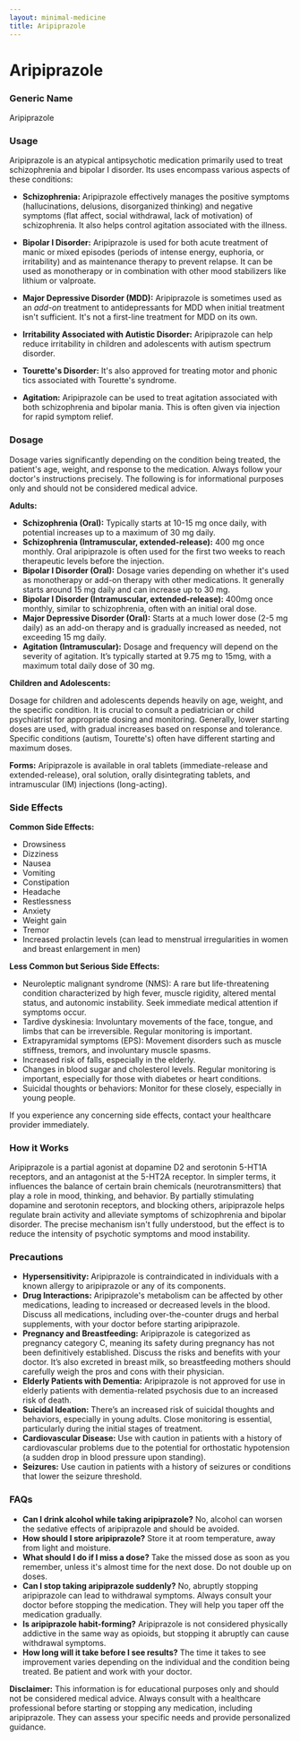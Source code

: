 ```yaml
---
layout: minimal-medicine
title: Aripiprazole
---
```


# Aripiprazole
### Generic Name
Aripiprazole

### Usage

Aripiprazole is an atypical antipsychotic medication primarily used to treat schizophrenia and bipolar I disorder.  Its uses encompass various aspects of these conditions:

* **Schizophrenia:** Aripiprazole effectively manages the positive symptoms (hallucinations, delusions, disorganized thinking) and negative symptoms (flat affect, social withdrawal, lack of motivation) of schizophrenia. It also helps control agitation associated with the illness.

* **Bipolar I Disorder:** Aripiprazole is used for both acute treatment of manic or mixed episodes (periods of intense energy, euphoria, or irritability) and as maintenance therapy to prevent relapse.  It can be used as monotherapy or in combination with other mood stabilizers like lithium or valproate.

* **Major Depressive Disorder (MDD):**  Aripiprazole is sometimes used as an *add-on* treatment to antidepressants for MDD when initial treatment isn't sufficient. It's not a first-line treatment for MDD on its own.

* **Irritability Associated with Autistic Disorder:** Aripiprazole can help reduce irritability in children and adolescents with autism spectrum disorder.

* **Tourette's Disorder:**  It's also approved for treating motor and phonic tics associated with Tourette's syndrome.

* **Agitation:**  Aripiprazole can be used to treat agitation associated with both schizophrenia and bipolar mania.  This is often given via injection for rapid symptom relief.


### Dosage

Dosage varies significantly depending on the condition being treated, the patient's age, weight, and response to the medication.  Always follow your doctor's instructions precisely.  The following is for informational purposes only and should not be considered medical advice.

**Adults:**

* **Schizophrenia (Oral):** Typically starts at 10-15 mg once daily, with potential increases up to a maximum of 30 mg daily.
* **Schizophrenia (Intramuscular, extended-release):** 400 mg once monthly.  Oral aripiprazole is often used for the first two weeks to reach therapeutic levels before the injection.
* **Bipolar I Disorder (Oral):**  Dosage varies depending on whether it's used as monotherapy or add-on therapy with other medications.  It generally starts around 15 mg daily and can increase up to 30 mg.
* **Bipolar I Disorder (Intramuscular, extended-release):** 400mg once monthly, similar to schizophrenia, often with an initial oral dose.
* **Major Depressive Disorder (Oral):**  Starts at a much lower dose (2-5 mg daily) as an add-on therapy and is gradually increased as needed, not exceeding 15 mg daily.
* **Agitation (Intramuscular):**  Dosage and frequency will depend on the severity of agitation.  It’s typically started at 9.75 mg to 15mg, with a maximum total daily dose of 30 mg.


**Children and Adolescents:**

Dosage for children and adolescents depends heavily on age, weight, and the specific condition.  It is crucial to consult a pediatrician or child psychiatrist for appropriate dosing and monitoring. Generally, lower starting doses are used, with gradual increases based on response and tolerance.  Specific conditions (autism, Tourette's) often have different starting and maximum doses.


**Forms:**  Aripiprazole is available in oral tablets (immediate-release and extended-release), oral solution, orally disintegrating tablets, and intramuscular (IM) injections (long-acting).


### Side Effects

**Common Side Effects:**

* Drowsiness
* Dizziness
* Nausea
* Vomiting
* Constipation
* Headache
* Restlessness
* Anxiety
* Weight gain
* Tremor
* Increased prolactin levels (can lead to menstrual irregularities in women and breast enlargement in men)

**Less Common but Serious Side Effects:**

* Neuroleptic malignant syndrome (NMS): A rare but life-threatening condition characterized by high fever, muscle rigidity, altered mental status, and autonomic instability.  Seek immediate medical attention if symptoms occur.
* Tardive dyskinesia: Involuntary movements of the face, tongue, and limbs that can be irreversible.  Regular monitoring is important.
* Extrapyramidal symptoms (EPS):  Movement disorders such as muscle stiffness, tremors, and involuntary muscle spasms.
* Increased risk of falls, especially in the elderly.
* Changes in blood sugar and cholesterol levels.  Regular monitoring is important, especially for those with diabetes or heart conditions.
* Suicidal thoughts or behaviors:  Monitor for these closely, especially in young people.


If you experience any concerning side effects, contact your healthcare provider immediately.


### How it Works

Aripiprazole is a partial agonist at dopamine D2 and serotonin 5-HT1A receptors, and an antagonist at the 5-HT2A receptor.  In simpler terms, it influences the balance of certain brain chemicals (neurotransmitters) that play a role in mood, thinking, and behavior.  By partially stimulating dopamine and serotonin receptors, and blocking others, aripiprazole helps regulate brain activity and alleviate symptoms of schizophrenia and bipolar disorder.  The precise mechanism isn't fully understood, but the effect is to reduce the intensity of psychotic symptoms and mood instability.

### Precautions

* **Hypersensitivity:** Aripiprazole is contraindicated in individuals with a known allergy to aripiprazole or any of its components.
* **Drug Interactions:** Aripiprazole's metabolism can be affected by other medications, leading to increased or decreased levels in the blood. Discuss all medications, including over-the-counter drugs and herbal supplements, with your doctor before starting aripiprazole.
* **Pregnancy and Breastfeeding:**  Aripiprazole is categorized as pregnancy category C, meaning its safety during pregnancy has not been definitively established.  Discuss the risks and benefits with your doctor.  It’s also excreted in breast milk, so breastfeeding mothers should carefully weigh the pros and cons with their physician.
* **Elderly Patients with Dementia:**  Aripiprazole is not approved for use in elderly patients with dementia-related psychosis due to an increased risk of death.
* **Suicidal Ideation:**  There’s an increased risk of suicidal thoughts and behaviors, especially in young adults. Close monitoring is essential, particularly during the initial stages of treatment.
* **Cardiovascular Disease:** Use with caution in patients with a history of cardiovascular problems due to the potential for orthostatic hypotension (a sudden drop in blood pressure upon standing).
* **Seizures:**  Use caution in patients with a history of seizures or conditions that lower the seizure threshold.

### FAQs

* **Can I drink alcohol while taking aripiprazole?** No, alcohol can worsen the sedative effects of aripiprazole and should be avoided.
* **How should I store aripiprazole?** Store it at room temperature, away from light and moisture.
* **What should I do if I miss a dose?** Take the missed dose as soon as you remember, unless it's almost time for the next dose.  Do not double up on doses.
* **Can I stop taking aripiprazole suddenly?** No, abruptly stopping aripiprazole can lead to withdrawal symptoms.  Always consult your doctor before stopping the medication.  They will help you taper off the medication gradually.
* **Is aripiprazole habit-forming?** Aripiprazole is not considered physically addictive in the same way as opioids, but stopping it abruptly can cause withdrawal symptoms.
* **How long will it take before I see results?** The time it takes to see improvement varies depending on the individual and the condition being treated.  Be patient and work with your doctor.


**Disclaimer:**  This information is for educational purposes only and should not be considered medical advice.  Always consult with a healthcare professional before starting or stopping any medication, including aripiprazole.  They can assess your specific needs and provide personalized guidance.
